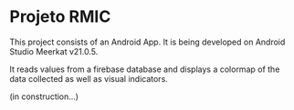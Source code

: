 # Projeto RMIC
This project consists of an Android App. It is being developed on Android Studio Meerkat v21.0.5.

It reads values from a firebase database and displays a colormap of the data collected as well as visual indicators.

(in construction...)
